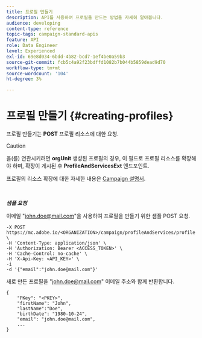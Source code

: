 ```yaml
---
title: 프로필 만들기
description: API를 사용하여 프로필을 만드는 방법을 자세히 알아봅니다.
audience: developing
content-type: reference
topic-tags: campaign-standard-apis
feature: API
role: Data Engineer
level: Experienced
exl-id: 69e8d034-6bdd-4b82-bcd7-1ef4be0a59b3
source-git-commit: fcb5c4a92f23bdffd1082b7b044b5859dead9d70
workflow-type: tm+mt
source-wordcount: '104'
ht-degree: 3%

---
```


# 프로필 만들기 {#creating-profiles}

프로필 만들기는 **POST** 프로필 리소스에 대한 요청.

>[!CAUTION]
>
>을(를) 연관시키려면 <b>orgUnit</b> 생성된 프로필의 경우, 이 필드로 프로필 리소스를 확장해야 하며, 확장이 게시된 후 <b>ProfileAndServicesExt</b> 엔드포인트.
>
>프로필의 리소스 확장에 대한 자세한 내용은 <a href="https://helpx.adobe.com/campaign/standard/administration/using/organizational-units.html#partitioning-profiles">Campaign 설명서</a>.

<br/>

***샘플 요청***

이메일 &quot;john.doe@mail.com&quot;을 사용하여 프로필을 만들기 위한 샘플 POST 요청.

```
-X POST https://mc.adobe.io/<ORGANIZATION>/campaign/profileAndServices/profile \
-H 'Content-Type: application/json' \
-H 'Authorization: Bearer <ACCESS_TOKEN>' \
-H 'Cache-Control: no-cache' \
-H 'X-Api-Key: <API_KEY>' \
-i
-d '{"email":"john.doe@mail.com"}'
```

새로 만든 프로필을 &quot;john.doe@mail.com&quot; 이메일 주소와 함께 반환합니다.

```
{
    "PKey": "<PKEY>",
    "firstName": "John",
    "lastName":"Doe",
    "birthDate": "1980-10-24",
    "email": "john.doe@mail.com",
    ...
}
```
